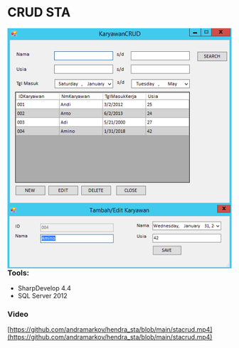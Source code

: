 # CRUD STA

<img src="/cover.png"
     alt="STA CRUD"
     style="float: left; margin-right: 10px;" />

<img src="/add_edit.png"
     alt="STA CRUD"
     style="float: left; margin-right: 10px;" />

### Tools:
- SharpDevelop 4.4
- SQL Server 2012

### Video
[https://github.com/andramarkov/hendra_sta/blob/main/stacrud.mp4](https://github.com/andramarkov/hendra_sta/blob/main/stacrud.mp4)